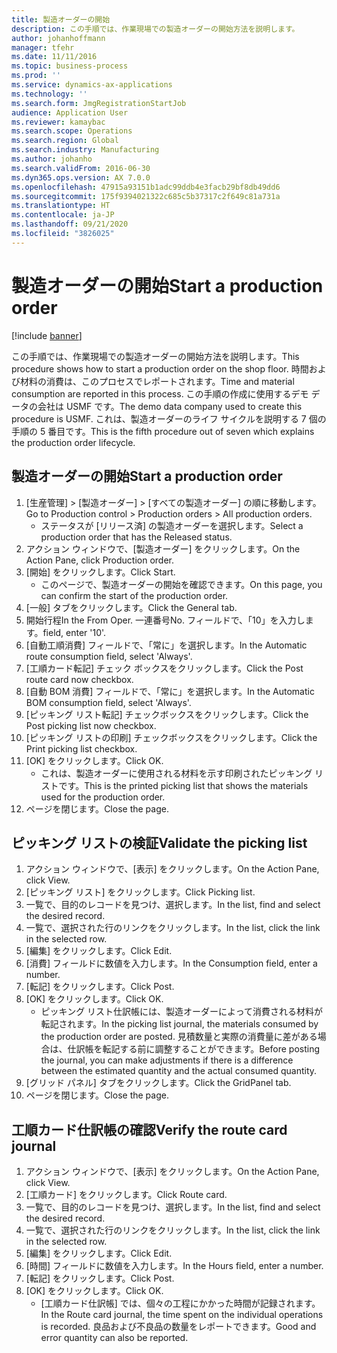 ```yaml
---
title: 製造オーダーの開始
description: この手順では、作業現場での製造オーダーの開始方法を説明します。
author: johanhoffmann
manager: tfehr
ms.date: 11/11/2016
ms.topic: business-process
ms.prod: ''
ms.service: dynamics-ax-applications
ms.technology: ''
ms.search.form: JmgRegistrationStartJob
audience: Application User
ms.reviewer: kamaybac
ms.search.scope: Operations
ms.search.region: Global
ms.search.industry: Manufacturing
ms.author: johanho
ms.search.validFrom: 2016-06-30
ms.dyn365.ops.version: AX 7.0.0
ms.openlocfilehash: 47915a93151b1adc99ddb4e3facb29bf8db49dd6
ms.sourcegitcommit: 175f9394021322c685c5b37317c2f649c81a731a
ms.translationtype: HT
ms.contentlocale: ja-JP
ms.lasthandoff: 09/21/2020
ms.locfileid: "3826025"
---
```

# <a name="start-a-production-order"></a><span data-ttu-id="cba72-103">製造オーダーの開始</span><span class="sxs-lookup"><span data-stu-id="cba72-103">Start a production order</span></span>

[!include [banner](../../includes/banner.md)]

<span data-ttu-id="cba72-104">この手順では、作業現場での製造オーダーの開始方法を説明します。</span><span class="sxs-lookup"><span data-stu-id="cba72-104">This procedure shows how to start a production order on the shop floor.</span></span> <span data-ttu-id="cba72-105">時間および材料の消費は、このプロセスでレポートされます。</span><span class="sxs-lookup"><span data-stu-id="cba72-105">Time and material consumption are reported in this process.</span></span> <span data-ttu-id="cba72-106">この手順の作成に使用するデモ データの会社は USMF です。</span><span class="sxs-lookup"><span data-stu-id="cba72-106">The demo data company used to create this procedure is USMF.</span></span> <span data-ttu-id="cba72-107">これは、製造オーダーのライフ サイクルを説明する 7 個の手順の 5 番目です。</span><span class="sxs-lookup"><span data-stu-id="cba72-107">This is the fifth procedure out of seven which explains the production order lifecycle.</span></span>


## <a name="start-a-production-order"></a><span data-ttu-id="cba72-108">製造オーダーの開始</span><span class="sxs-lookup"><span data-stu-id="cba72-108">Start a production order</span></span>
1. <span data-ttu-id="cba72-109">[生産管理] > [製造オーダー] > [すべての製造オーダー] の順に移動します。</span><span class="sxs-lookup"><span data-stu-id="cba72-109">Go to Production control > Production orders > All production orders.</span></span>
    * <span data-ttu-id="cba72-110">ステータスが [リリース済] の製造オーダーを選択します。</span><span class="sxs-lookup"><span data-stu-id="cba72-110">Select a production order that has the Released status.</span></span>  
2. <span data-ttu-id="cba72-111">アクション ウィンドウで、[製造オーダー] をクリックします。</span><span class="sxs-lookup"><span data-stu-id="cba72-111">On the Action Pane, click Production order.</span></span>
3. <span data-ttu-id="cba72-112">[開始] をクリックします。</span><span class="sxs-lookup"><span data-stu-id="cba72-112">Click Start.</span></span>
    * <span data-ttu-id="cba72-113">このページで、製造オーダーの開始を確認できます。</span><span class="sxs-lookup"><span data-stu-id="cba72-113">On this page, you can confirm the start of the production order.</span></span>  
4. <span data-ttu-id="cba72-114">[一般] タブをクリックします。</span><span class="sxs-lookup"><span data-stu-id="cba72-114">Click the General tab.</span></span>
5. <span data-ttu-id="cba72-115">開始行程</span><span class="sxs-lookup"><span data-stu-id="cba72-115">In the From Oper.</span></span> <span data-ttu-id="cba72-116">一連番号</span><span class="sxs-lookup"><span data-stu-id="cba72-116">No.</span></span> <span data-ttu-id="cba72-117">フィールドで、「10」を入力します。</span><span class="sxs-lookup"><span data-stu-id="cba72-117">field, enter '10'.</span></span>
6. <span data-ttu-id="cba72-118">[自動工順消費] フィールドで、「常に」を選択します。</span><span class="sxs-lookup"><span data-stu-id="cba72-118">In the Automatic route consumption field, select 'Always'.</span></span>
7. <span data-ttu-id="cba72-119">[工順カード転記] チェック ボックスをクリックします。</span><span class="sxs-lookup"><span data-stu-id="cba72-119">Click the Post route card now checkbox.</span></span>
8. <span data-ttu-id="cba72-120">[自動 BOM 消費] フィールドで、「常に」を選択します。</span><span class="sxs-lookup"><span data-stu-id="cba72-120">In the Automatic BOM consumption field, select 'Always'.</span></span>
9. <span data-ttu-id="cba72-121">[ピッキング リスト転記] チェックボックスをクリックします。</span><span class="sxs-lookup"><span data-stu-id="cba72-121">Click the Post picking list now checkbox.</span></span>
10. <span data-ttu-id="cba72-122">[ピッキング リストの印刷] チェックボックスをクリックします。</span><span class="sxs-lookup"><span data-stu-id="cba72-122">Click the Print picking list checkbox.</span></span>
11. <span data-ttu-id="cba72-123">[OK] をクリックします。</span><span class="sxs-lookup"><span data-stu-id="cba72-123">Click OK.</span></span>
    * <span data-ttu-id="cba72-124">これは、製造オーダーに使用される材料を示す印刷されたピッキング リストです。</span><span class="sxs-lookup"><span data-stu-id="cba72-124">This is the printed picking list that shows the materials used for the production order.</span></span>  
12. <span data-ttu-id="cba72-125">ページを閉じます。</span><span class="sxs-lookup"><span data-stu-id="cba72-125">Close the page.</span></span>

## <a name="validate-the-picking-list"></a><span data-ttu-id="cba72-126">ピッキング リストの検証</span><span class="sxs-lookup"><span data-stu-id="cba72-126">Validate the picking list</span></span>
1. <span data-ttu-id="cba72-127">アクション ウィンドウで、[表示] をクリックします。</span><span class="sxs-lookup"><span data-stu-id="cba72-127">On the Action Pane, click View.</span></span>
2. <span data-ttu-id="cba72-128">[ピッキング リスト] をクリックします。</span><span class="sxs-lookup"><span data-stu-id="cba72-128">Click Picking list.</span></span>
3. <span data-ttu-id="cba72-129">一覧で、目的のレコードを見つけ、選択します。</span><span class="sxs-lookup"><span data-stu-id="cba72-129">In the list, find and select the desired record.</span></span>
4. <span data-ttu-id="cba72-130">一覧で、選択された行のリンクをクリックします。</span><span class="sxs-lookup"><span data-stu-id="cba72-130">In the list, click the link in the selected row.</span></span>
5. <span data-ttu-id="cba72-131">[編集] をクリックします。</span><span class="sxs-lookup"><span data-stu-id="cba72-131">Click Edit.</span></span>
6. <span data-ttu-id="cba72-132">[消費] フィールドに数値を入力します。</span><span class="sxs-lookup"><span data-stu-id="cba72-132">In the Consumption field, enter a number.</span></span>
7. <span data-ttu-id="cba72-133">[転記] をクリックします。</span><span class="sxs-lookup"><span data-stu-id="cba72-133">Click Post.</span></span>
8. <span data-ttu-id="cba72-134">[OK] をクリックします。</span><span class="sxs-lookup"><span data-stu-id="cba72-134">Click OK.</span></span>
    * <span data-ttu-id="cba72-135">ピッキング リスト仕訳帳には、製造オーダーによって消費される材料が転記されます。</span><span class="sxs-lookup"><span data-stu-id="cba72-135">In the picking list journal, the materials consumed by the production order are posted.</span></span> <span data-ttu-id="cba72-136">見積数量と実際の消費量に差がある場合は、仕訳帳を転記する前に調整することができます。</span><span class="sxs-lookup"><span data-stu-id="cba72-136">Before posting the journal, you can make adjustments if there is a difference between the estimated quantity and the actual consumed quantity.</span></span>  
9. <span data-ttu-id="cba72-137">[グリッド パネル] タブをクリックします。</span><span class="sxs-lookup"><span data-stu-id="cba72-137">Click the GridPanel tab.</span></span>
10. <span data-ttu-id="cba72-138">ページを閉じます。</span><span class="sxs-lookup"><span data-stu-id="cba72-138">Close the page.</span></span>

## <a name="verify-the-route-card-journal"></a><span data-ttu-id="cba72-139">工順カード仕訳帳の確認</span><span class="sxs-lookup"><span data-stu-id="cba72-139">Verify the route card journal</span></span>
1. <span data-ttu-id="cba72-140">アクション ウィンドウで、[表示] をクリックします。</span><span class="sxs-lookup"><span data-stu-id="cba72-140">On the Action Pane, click View.</span></span>
2. <span data-ttu-id="cba72-141">[工順カード] をクリックします。</span><span class="sxs-lookup"><span data-stu-id="cba72-141">Click Route card.</span></span>
3. <span data-ttu-id="cba72-142">一覧で、目的のレコードを見つけ、選択します。</span><span class="sxs-lookup"><span data-stu-id="cba72-142">In the list, find and select the desired record.</span></span>
4. <span data-ttu-id="cba72-143">一覧で、選択された行のリンクをクリックします。</span><span class="sxs-lookup"><span data-stu-id="cba72-143">In the list, click the link in the selected row.</span></span>
5. <span data-ttu-id="cba72-144">[編集] をクリックします。</span><span class="sxs-lookup"><span data-stu-id="cba72-144">Click Edit.</span></span>
6. <span data-ttu-id="cba72-145">[時間] フィールドに数値を入力します。</span><span class="sxs-lookup"><span data-stu-id="cba72-145">In the Hours field, enter a number.</span></span>
7. <span data-ttu-id="cba72-146">[転記] をクリックします。</span><span class="sxs-lookup"><span data-stu-id="cba72-146">Click Post.</span></span>
8. <span data-ttu-id="cba72-147">[OK] をクリックします。</span><span class="sxs-lookup"><span data-stu-id="cba72-147">Click OK.</span></span>
    * <span data-ttu-id="cba72-148">[工順カード仕訳帳] では、個々の工程にかかった時間が記録されます。</span><span class="sxs-lookup"><span data-stu-id="cba72-148">In the Route card journal, the time spent on the individual operations is recorded.</span></span> <span data-ttu-id="cba72-149">良品および不良品の数量をレポートできます。</span><span class="sxs-lookup"><span data-stu-id="cba72-149">Good and error quantity can also be reported.</span></span>  
